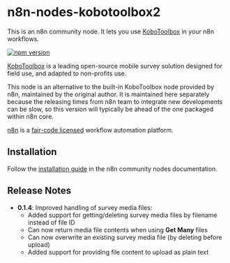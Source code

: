 # n8n-nodes-kobotoolbox2

This is an n8n community node. It lets you use [KoboToolbox](https://www.kobotoolbox.org/) in your n8n workflows.

[![npm version](https://badge.fury.io/js/n8n-nodes-kobotoolbox2.svg)](https://badge.fury.io/js/n8n-nodes-kobotoolbox2)

[KoboToolbox](https://www.kobotoolbox.org/) is a leading open-source mobile survey solution designed for field use, and adapted to non-profits use.

This node is an alternative to the built-in KoboToolbox node provided by n8n, maintained by the original author. It is maintained here separately because the releasing times from n8n team to integrate new developments can be slow, so this version will typically be ahead of the one packaged within n8n core.

[n8n](https://n8n.io/) is a [fair-code licensed](https://docs.n8n.io/reference/license/) workflow automation platform.

## Installation

Follow the [installation guide](https://docs.n8n.io/integrations/community-nodes/installation/) in the n8n community nodes documentation.

## Release Notes

- __0.1.4__: Improved handling of survey media files:
  - Added support for getting/deleting survey media files by filename instead of file ID
  - Can now return media file contents when using __Get Many__ files
  - Can now overwrite an existing survey media file (by deleting before upload)
  - Added support for providing file content to upload as plain text
